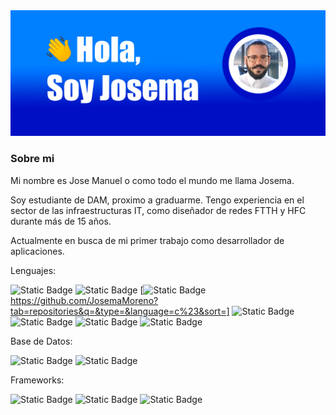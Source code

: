 <img src="./img/1707132967682kk96cnqg.png"/>

### Sobre mi
Mi nombre es Jose Manuel o como todo el mundo me llama Josema.

Soy estudiante de DAM, proximo a graduarme. Tengo experiencia en el sector de las infraestructuras IT, como diseñador de redes FTTH y HFC durante más de 15 años. 

Actualmente en busca de mi primer trabajo como desarrollador de aplicaciones.

Lenguajes:

![Static Badge](https://img.shields.io/badge/Python-blue)
![Static Badge](https://img.shields.io/badge/Java-orange)
[![Static Badge](https://img.shields.io/badge/C%23-purple)https://github.com/JosemaMoreno?tab=repositories&q=&type=&language=c%23&sort=]
![Static Badge](https://img.shields.io/badge/Kotlin-green)
![Static Badge](https://img.shields.io/badge/HTML5-red)
![Static Badge](https://img.shields.io/badge/CSS-blue)
![Static Badge](https://img.shields.io/badge/Markdown-black)

Base de Datos:

![Static Badge](https://img.shields.io/badge/MySQL-blue)
![Static Badge](https://img.shields.io/badge/MongoDB-green)

Frameworks:

![Static Badge](https://img.shields.io/badge/Hibernate-orange)
![Static Badge](https://img.shields.io/badge/.NET-purple)
![Static Badge](https://img.shields.io/badge/Odoo-blue)


<!--
**JosemaMoreno/josemamoreno** is a ✨ _special_ ✨ repository because its `README.md` (this file) appears on your GitHub profile.

Here are some ideas to get you started:

- 🔭 I’m currently working on ...
- 🌱 I’m currently learning ...
- 👯 I’m looking to collaborate on ...
- 🤔 I’m looking for help with ...
- 💬 Ask me about ...
- 📫 How to reach me: ...
- 😄 Pronouns: ...
- ⚡ Fun fact: ...
-->
